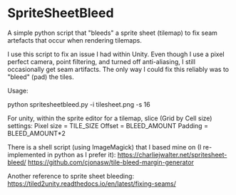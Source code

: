 # SpriteSheetBleed
A simple python script that "bleeds" a sprite sheet (tilemap) to fix seam artefacts that occur when rendering tilemaps.

I use this script to fix an issue I had within Unity. Even though I use a pixel perfect camera, point filtering, and turned off anti-aliasing, I still occasionally get seam artifacts. The only way I could fix this reliably was to "bleed" (pad) the tiles. 

Usage:

python spritesheetbleed.py -i tilesheet.png -s 16

For unity, within the sprite editor for a tilemap, slice (Grid by Cell size) settings:
Pixel size = TILE_SIZE
Offset = BLEED_AMOUNT
Padding = BLEED_AMOUNT*2

There is a shell script (using ImageMagick) that I based mine on (I re-implemented in python as I prefer it):
https://charliejwalter.net/spritesheet-bleed/
https://github.com/cjonasw/tile-bleed-margin-generator

Another reference to sprite sheet bleeding:
https://tiled2unity.readthedocs.io/en/latest/fixing-seams/

